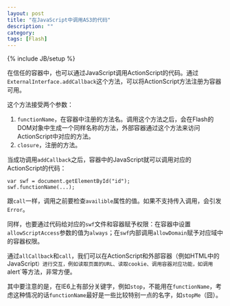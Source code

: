 ```yaml
---
layout: post
title: "在JavaScript中调用AS3的代码"
description: ""
category: 
tags: [Flash]
---
```

{% include JB/setup %}

在信任的容器中，也可以通过JavaScript调用ActionScript的代码。通过`ExternalInterface.addCallback`这个方法，可以将ActionScript方法注册为容器可用。

这个方法接受两个参数：

1. `functionName`，在容器中注册的方法名。调用这个方法之后，会在Flash的DOM对象中生成一个同样名称的方法，外部容器通过这个方法来访问ActionScript中对应的方法。
2. `closure`，注册的方法。

当成功调用`addCallback`之后，容器中的JavaScript就可以调用对应的ActionScript的代码：

    var swf = document.getElementById("id");
    swf.functionName(...);

跟`call`一样，调用之前要检查`availible`属性的值。如果不支持传入调用，会引发`Error`。

同样，也要通过代码给对应的`swf`文件和容器赋予权限：在容器中设置`allowScriptAccess`参数的值为`always`；在`swf`内部调用`allowDomain`赋予对应域中的容器权限。

通过`allCallback`和`call`，我们可以在ActionScript和外部容器（例如HTML中的JavaScript`）进行交互，例如读取页面的URL、读取cookie、调用容器对应功能，如调用`alert`等方法，非常方便。

其中要注意的是，在IE6上有部分关键字，例如`stop`，不能用在`functionName`，考虑这种情况的话`functionName`最好是一些比较特别一点的名字，如`stopMe`（囧）。
